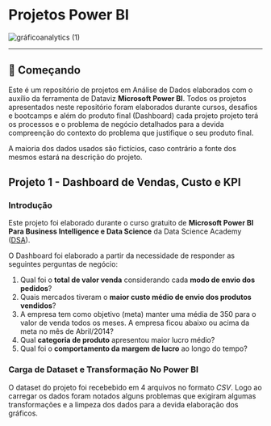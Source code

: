 # Projetos Power BI
 ![gráficoanalytics (1)](https://github.com/GleiceAraujo22/PowerBI-Projects/assets/111028971/afffcabe-b0a1-4ed3-8da7-d7a7009ca5ac)
*** 
## 🚀 Começando
Este é um repositório de projetos em Análise de Dados elaborados com o auxílio da ferramenta de Dataviz **Microsoft Power BI**. Todos os projetos apresentados neste repositório foram elaborados durante cursos, desafios e bootcamps e além do produto final (Dashboard) cada projeto projeto terá os processos e o problema de negócio detalhados para a devida compreenção do contexto do problema que justifique o seu produto final. 

A maioria dos dados usados são fictícios, caso contrário a fonte dos mesmos estará na descrição do projeto.


## Projeto 1 - Dashboard de Vendas, Custo e KPI  

### Introdução

Este projeto foi elaborado durante o curso gratuito de **Microsoft Power BI Para Business Intelligence e Data Science** da Data Science Academy ([DSA](https://www.datascienceacademy.com.br/)).  


O Dashboard foi elaborado a partir da necessidade de responder as seguintes perguntas de negócio:  

1. Qual foi o **total de valor venda** considerando cada **modo de envio dos pedidos**?  
2. Quais mercados tiveram o **maior custo médio de envio dos produtos vendidos**? 
3. A empresa tem como objetivo (meta) manter uma média de 350 para o valor de venda todos os meses. A empresa ficou abaixo ou acima da meta no mês de Abril/2014? 
4.  Qual **categoria de produto** apresentou maior lucro médio?  
5.  Qual foi o **comportamento da margem de lucro** ao longo do tempo? 

### Carga de Dataset e Transformação No Power BI

O dataset do projeto foi recebebido em 4 arquivos no formato *CSV*. Logo ao carregar os dados foram notados alguns problemas que exigiram algumas transformações e a limpeza dos dados para a devida elaboração dos gráficos.
